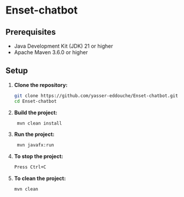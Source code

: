 # Enset-chatbot


## Prerequisites
- Java Development Kit (JDK) 21 or higher
- Apache Maven 3.6.0 or higher

## Setup

1. **Clone the repository:**
   ```sh
   git clone https://github.com/yasser-eddouche/Enset-chatbot.git
   cd Enset-chatbot
   ```
2. **Build the project:**
   ```sh
    mvn clean install
    ```
3. **Run the project:**
    ```sh
     mvn javafx:run
     ```
4. **To stop the project:**
    ```sh
    Press Ctrl+C
    ```
5. **To clean the project:**
    ```sh
    mvn clean
    ```